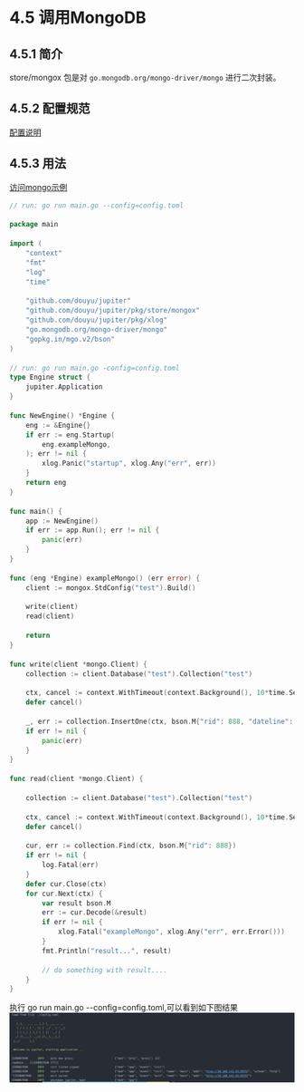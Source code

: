 # 4.5 调用MongoDB

## 4.5.1 简介
store/mongox 包是对 `go.mongodb.org/mongo-driver/mongo` 进行二次封装。

## 4.5.2 配置规范
[配置说明](http://jupiter.douyu.com/jupiter/6.9mongodb.html)

## 4.5.3 用法
[访问mongo示例](https://github.com/douyu/jupiter-examples/tree/main/store/mongox)

```go
// run: go run main.go --config=config.toml

package main

import (
	"context"
	"fmt"
	"log"
	"time"

	"github.com/douyu/jupiter"
	"github.com/douyu/jupiter/pkg/store/mongox"
	"github.com/douyu/jupiter/pkg/xlog"
	"go.mongodb.org/mongo-driver/mongo"
	"gopkg.in/mgo.v2/bson"
)

// run: go run main.go -config=config.toml
type Engine struct {
	jupiter.Application
}

func NewEngine() *Engine {
	eng := &Engine{}
	if err := eng.Startup(
		eng.exampleMongo,
	); err != nil {
		xlog.Panic("startup", xlog.Any("err", err))
	}
	return eng
}

func main() {
	app := NewEngine()
	if err := app.Run(); err != nil {
		panic(err)
	}
}

func (eng *Engine) exampleMongo() (err error) {
	client := mongox.StdConfig("test").Build()

	write(client)
	read(client)

	return
}

func write(client *mongo.Client) {
	collection := client.Database("test").Collection("test")

	ctx, cancel := context.WithTimeout(context.Background(), 10*time.Second)
	defer cancel()

	_, err := collection.InsertOne(ctx, bson.M{"rid": 888, "dateline": time.Now().Unix()})
	if err != nil {
		panic(err)
	}
}

func read(client *mongo.Client) {

	collection := client.Database("test").Collection("test")

	ctx, cancel := context.WithTimeout(context.Background(), 10*time.Second)
	defer cancel()

	cur, err := collection.Find(ctx, bson.M{"rid": 888})
	if err != nil {
		log.Fatal(err)
	}
	defer cur.Close(ctx)
	for cur.Next(ctx) {
		var result bson.M
		err := cur.Decode(&result)
		if err != nil {
			xlog.Fatal("exampleMongo", xlog.Any("err", err.Error()))
		}
		fmt.Println("result...", result)

		// do something with result....
	}
}
```
执行 go run main.go --config=config.toml,可以看到如下图结果
![image](../static/jupiter/6.9mongodb.png)



